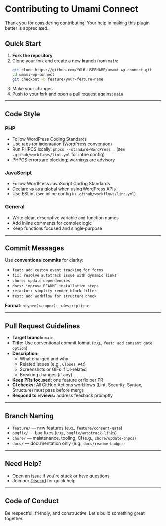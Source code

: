 
# Contributing to Umami Connect

Thank you for considering contributing! Your help in making this plugin better is appreciated.

## Quick Start

1. **Fork the repository**
2. Clone your fork and create a new branch from `main`:
   ```bash
   git clone https://github.com/YOUR-USERNAME/umami-wp-connect.git
   cd umami-wp-connect
   git checkout -b feature/your-feature-name
   ```
3. Make your changes
4. Push to your fork and open a pull request against `main`

---

## Code Style

### PHP
- Follow WordPress Coding Standards
- Use tabs for indentation (WordPress convention)
- Run PHPCS locally: `phpcs --standard=WordPress .` (see `.github/workflows/lint.yml` for inline config)
- PHPCS errors are blocking; warnings are advisory

### JavaScript
- Follow WordPress JavaScript Coding Standards
- Declare `wp` as a global when using WordPress APIs
- Use ESLint (see inline config in `.github/workflows/lint.yml`)

### General
- Write clear, descriptive variable and function names
- Add inline comments for complex logic
- Keep functions focused and single-purpose

---

## Commit Messages

Use **conventional commits** for clarity:

- `feat: add custom event tracking for forms`
- `fix: resolve autotrack issue with dynamic links`
- `chore: update dependencies`
- `docs: improve README installation steps`
- `refactor: simplify render_block filter`
- `test: add workflow for structure check`

**Format:** `<type>(<scope>): <description>`

---

## Pull Request Guidelines

- **Target branch:** `main`
- **Title:** Use conventional commit format (e.g., `feat: add consent gate option`)
- **Description:**
  - What changed and why
  - Related issues (e.g., `Closes #42`)
  - Screenshots or GIFs if UI-related
  - Breaking changes (if any)
- **Keep PRs focused:** one feature or fix per PR
- **CI checks:** All GitHub Actions workflows (Lint, Security, Syntax, Structure) must pass before merge
- **Respond to reviews:** address feedback promptly

---

## Branch Naming

- `feature/` — new features (e.g., `feature/consent-gate`)
- `bugfix/` — bug fixes (e.g., `bugfix/autotrack-links`)
- `chore/` — maintenance, tooling, CI (e.g., `chore/update-phpcs`)
- `docs/` — documentation only (e.g., `docs/readme-badges`)

---

## Need Help?

- Open an [issue](https://github.com/ceviixx/umami-wp-connect/issues) if you're stuck or have questions
- Join our [Discord](https://discord.gg/84w4CQU7Jb) for quick help

---

## Code of Conduct

Be respectful, friendly, and constructive. Let's build something great together.